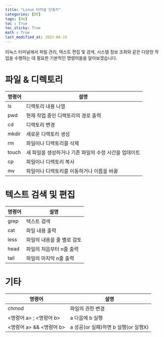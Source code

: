 ```yaml
---
title: "Linux 터미널 단축키"
categories: [DE]
tags: [de]
toc : True
toc_sticky: True
math : True
last_modified_at: 2023-08-15
---
```


리눅스 터미널에서 파일 관리, 텍스트 편집 및 검색, 시스템 정보 조회와 같은 다양한 작업을 수행하는 데 필요한 기본적인 명령어들을 알아보겠습니다.

# 파일 & 디렉토리

| 명령어 | 설명 |
|--------|--------------------|
| ls     | 디렉토리 내용 나열 |
| pwd    | 현재 작업 중인 디렉토리의 경로 출력 |
| cd     | 디렉토리 변경 |
| mkdir  | 새로운 디렉토리 생성|
| rm     | 파일이나 디렉토리를 삭제|
| touch  | 새 파일을 생성하거나 기존 파일의 수정 시간을 업데이트|
| cp     | 파일이나 디렉토리 복사|
| mv     | 파일이나 디렉토리를 이동하거나 이름을 바꿈|


# 텍스트 검색 및 편집

| 명령어 | 설명 |
|--------|--------------------|
| grep      | 텍스트 검색 |
| cat       | 파일 내용 출력|
| less      | 파일의 내용을 줄 별로 검토|
| head | 파일의 처음부터 n줄 출력|
| tail | 파일의 마지막 n줄 출력|


# 기타

| 명령어 | 설명 |
|--------|--------------------|
| chmod      | 파일의 권한 변경 |
| <명령어 a> ; <명령어 b>   | a 다음에 b 실행 |
| <명령어 a> && <명령어 b>  | a 성공(or 실패)하면 b 실행(or 실행X) |

